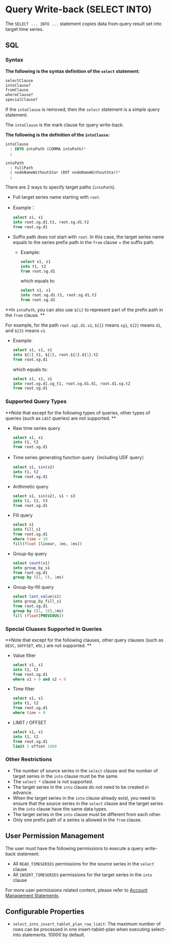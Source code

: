 <!--

    Licensed to the Apache Software Foundation (ASF) under one
    or more contributor license agreements.  See the NOTICE file
    distributed with this work for additional information
    regarding copyright ownership.  The ASF licenses this file
    to you under the Apache License, Version 2.0 (the
    "License"); you may not use this file except in compliance
    with the License.  You may obtain a copy of the License at
    
        http://www.apache.org/licenses/LICENSE-2.0
    
    Unless required by applicable law or agreed to in writing,
    software distributed under the License is distributed on an
    "AS IS" BASIS, WITHOUT WARRANTIES OR CONDITIONS OF ANY
    KIND, either express or implied.  See the License for the
    specific language governing permissions and limitations
    under the License.

-->



# Query Write-back (SELECT INTO)

The `SELECT ... INTO ...` statement copies data from query result set into target time series.



## SQL

### Syntax

**The following is the syntax definition of the `select` statement:**

```sql
selectClause 
intoClause? 
fromClause 
whereClause? 
specialClause?
```

If the `intoClause` is removed, then the `select` statement is a simple query statement.

The `intoClause` is the mark clause for query write-back.



**The following is the definition of the `intoClause`:**

```sql
intoClause
  : INTO intoPath (COMMA intoPath)*
  ;

intoPath
  : fullPath
  | nodeNameWithoutStar (DOT nodeNameWithoutStar)*
  ;
```

There are 2 ways to specify target paths (`intoPath`).

*  Full target series name starting with `root`.

  * Example：

    ```sql
    select s1, s1 
    into root.sg.d1.t1, root.sg.d1.t2 
    from root.sg.d1
    ```

* Suffix path does not start with `root`. In this case, the target series name equals to the series prefix path in the `from` clause  +   the suffix path.

  * Example:

    ```sql
    select s1, s1 
    into t1, t2 
    from root.sg.d1
    ```

    which equals to:

    ```sql
    select s1, s1 
    into root.sg.d1.t1, root.sg.d1.t2 
    from root.sg.d1
    ```



**In `intoPath`, you can also use `${i}` to represent part of the prefix path in the `from` clause. **

For example, for the path `root.sg1.d1.v1`,  `${1}` means `sg1`,  `${2}` means `d1`, and `${3}` means `v1`.


  * Example:

    ```sql
    select s1, s1, s1
    into ${1}_t1, ${2}, root.${2}.${1}.t2
    from root.sg.d1
    ```

    which equals to:

    ```sql
    select s1, s1, s1
    into root.sg.d1.sg_t1, root.sg.d1.d1, root.d1.sg.t2
    from root.sg.d1
    ```



### Supported Query Types

**Note that except for the following types of queries, other types of queries (such as `LAST` queries) are not supported. **

* Raw time series query

  ```sql
  select s1, s1 
  into t1, t2 
  from root.sg.d1
  ```

* Time series generating function query（including UDF query）

  ```sql
  select s1, sin(s2) 
  into t1, t2 
  from root.sg.d1
  ```

* Arithmetic query

  ```sql
  select s1, sin(s2), s1 + s3 
  into t1, t2, t3 
  from root.sg.d1
  ```

* Fill query

  ```sql
  select s1 
  into fill_s1 
  from root.sg.d1 
  where time = 10 
  fill(float [linear, 1ms, 1ms])
  ```

* Group-by query

  ```sql
  select count(s1) 
  into group_by_s1 
  from root.sg.d1 
  group by ([1, 5), 1ms)
  ```

* Group-by-fill query

  ```sql
  select last_value(s1) 
  into group_by_fill_s1 
  from root.sg.d1 
  group by ([1, 10),1ms) 
  fill (float[PREVIOUS])
  ```



### Special Cluases Supported in Queries

**Note that except for the following clauses, other query clauses (such as `DESC`, `SOFFSET`, etc.) are not supported. **

* Value filter

  ```sql
  select s1, s1 
  into t1, t2 
  from root.sg.d1
  where s1 > 0 and s2 < 0
  ```

* Time filter

  ```sql
  select s1, s1 
  into t1, t2 
  from root.sg.d1
  where time > 0
  ```

* LIMIT / OFFSET

  ```sql
  select s1, s1 
  into t1, t2 
  from root.sg.d1
  limit 5 offset 1000
  ```



### Other Restrictions

* The number of source series in the `select` clause and the number of target series in the `into` clause must be the same.
* The `select *` clause is not supported.
* The target series in the `into` clause do not need to be created in advance.
* When the target series in the `into` clause already exist, you need to ensure that the source series in the `select` clause and the target series in the `into` clause have the same data types.
* The target series in the `into` clause must be different from each other.
* Only one prefix path of a series is allowed in the `from` clause.



## User Permission Management

The user must have the following permissions to execute a query write-back statement:

* All `READ_TIMESERIES` permissions for the source series in the `select` clause
* All `INSERT_TIMESERIES` permissions for the target series in the `into` clause

For more user permissions related content, please refer to [Account Management Statements](../Administration-Management/Administration.md).



## Configurable Properties

* `select_into_insert_tablet_plan_row_limit`: The maximum number of rows can be processed in one insert-tablet-plan when executing select-into statements. 10000 by default.


